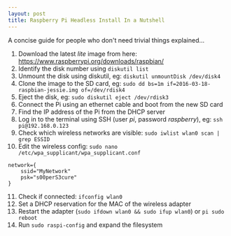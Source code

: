 ```yaml
---
layout: post
title: Raspberry Pi Headless Install In a Nutshell
---
```


A concise guide for people who don't need trivial things explained...

1. Download the latest *lite* image from here: https://www.raspberrypi.org/downloads/raspbian/
2. Identify the disk number using `diskutil list`
3. Unmount the disk using diskutil, eg: `diskutil unmountDisk /dev/disk4`
4. Clone the image to the SD card, eg: `sudo dd bs=1m if=2016-03-18-raspbian-jessie.img of=/dev/rdisk4`
5. Eject the disk, eg: `sudo diskutil eject /dev/rdisk3`
6. Connect the Pi using an ethernet cable and boot from the new SD card
7. Find the IP address of the Pi from the DHCP server
8. Log in to the terminal using SSH (user *pi*, password *raspberry*), eg: `ssh pi@192.168.0.123`
9. Check which wireless networks are visible: `sudo iwlist wlan0 scan | grep ESSID`
10. Edit the wireless config: `sudo nano /etc/wpa_supplicant/wpa_supplicant.conf`
```
network={
    ssid="MyNetwork"
    psk="s00perS3cure"
}
```
11. Check if connected: `ifconfig wlan0`
12. Set a DHCP reservation for the MAC of the wireless adapter
13. Restart the adapter (`sudo ifdown wlan0 && sudo ifup wlan0`) or `pi sudo reboot`
14. Run `sudo raspi-config` and expand the filesystem
